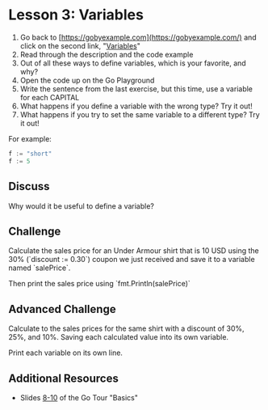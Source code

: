 # Lesson 3: Variables

1. Go back to [https://gobyexample.com](https://gobyexample.com/) and click on the second link, "[Variables](https://gobyexample.com/variables)"
2. Read through the description and the code example
3. Out of all these ways to define variables, which is your favorite, and why?
4. Open the code up on the Go Playground
5. Write the sentence from the last exercise, but this time, use a variable for each CAPITAL
6. What happens if you define a variable with the wrong type? Try it out! 
7. What happens if you try to set the same variable to a different type? Try it out!

For example:

```go
f := "short"
f := 5
```

## Discuss

Why would it be useful to define a variable?

## Challenge

Calculate the sales price for an Under Armour shirt that is 10 USD using the 30% \(\`discount := 0.30\`\) coupon we just received and save it to a variable named \`salePrice\`. 

Then print the sales price using \`fmt.Println\(salePrice\)\`

## Advanced Challenge

Calculate to the sales prices for the same shirt with a discount of 30%, 25%, and 10%. Saving each calculated value into its own variable. 

Print each variable on its own line.

## Additional Resources

* Slides [8-10](https://tour.golang.org/basics/8) of the Go Tour "Basics"



